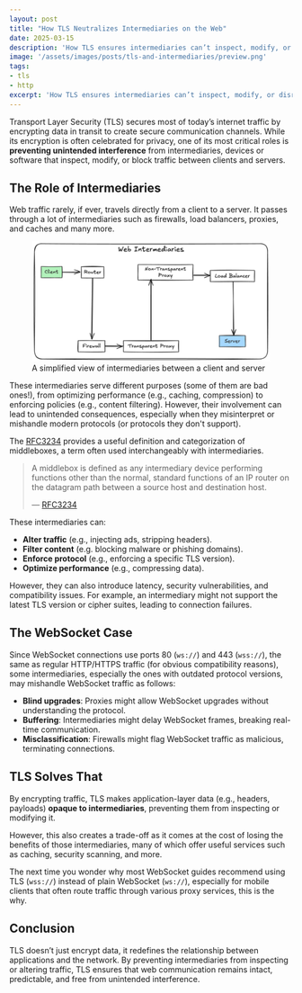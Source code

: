 ```yaml
---
layout: post
title: "How TLS Neutralizes Intermediaries on the Web"
date: 2025-03-15
description: 'How TLS ensures intermediaries can’t inspect, modify, or disrupt the web traffic'
image: '/assets/images/posts/tls-and-intermediaries/preview.png'
tags:
- tls
- http
excerpt: 'How TLS ensures intermediaries can’t inspect, modify, or disrupt the web traffic'
---
```


Transport Layer Security (TLS) secures most of today’s internet traffic by encrypting data in transit to create secure communication channels. While its encryption is often celebrated for privacy, one of its most critical roles is **preventing unintended interference** from intermediaries, devices or software that inspect, modify, or block traffic between clients and servers.

## The Role of Intermediaries

Web traffic rarely, if ever, travels directly from a client to a server. It passes through a lot of intermediaries such as firewalls, load balancers, proxies, and caches and many more.

<figure class="image-figure">
  <img src="/assets/images/posts/tls-and-intermediaries/web-intermediaries.png" alt="Web Intermediaries">
  <figcaption>A simplified view of intermediaries between a client and server</figcaption>
</figure>

These intermediaries serve different purposes (some of them are bad ones!), from optimizing performance (e.g., caching, compression) to enforcing policies (e.g., content filtering). However, their involvement can lead to unintended consequences, especially when they misinterpret or mishandle modern protocols (or protocols they don't support).

The [RFC3234](https://datatracker.ietf.org/doc/html/rfc3234) provides a useful definition and categorization of middleboxes, a term often used interchangeably with intermediaries.

<blockquote cite="https://datatracker.ietf.org/doc/html/rfc3234">
  <p>
    A middlebox is defined as any intermediary device performing functions other than the normal, standard functions of an IP router on the datagram path between a source host and destination host.
  </p>
  <p>
    — <a href="https://datatracker.ietf.org/doc/html/rfc3234" target="_blank">RFC3234</a>
  </p>
</blockquote>

These intermediaries can:

- **Alter traffic** (e.g., injecting ads, stripping headers).
- **Filter content** (e.g. blocking malware or phishing domains).
- **Enforce protocol** (e.g., enforcing a specific TLS version).
- **Optimize performance** (e.g., compressing data).

However, they can also introduce latency, security vulnerabilities, and compatibility issues. For example, an intermediary might not support the latest TLS version or cipher suites, leading to connection failures.

## The WebSocket Case

Since WebSocket connections use ports 80 (`ws://`) and 443 (`wss://`), the same as regular HTTP/HTTPS traffic (for obvious compatibility reasons), some intermediaries, especially the ones with outdated protocol versions, may mishandle WebSocket traffic as follows:

- **Blind upgrades**: Proxies might allow WebSocket upgrades without understanding the protocol.
- **Buffering**: Intermediaries might delay WebSocket frames, breaking real-time communication.
- **Misclassification**: Firewalls might flag WebSocket traffic as malicious, terminating connections.

## TLS Solves That

By encrypting traffic, TLS makes application-layer data (e.g., headers, payloads) **opaque to intermediaries**, preventing them from inspecting or modifying it.

However, this also creates a trade-off as it comes at the cost of losing the benefits of those intermediaries, many of which offer useful services such as caching, security scanning, and more.

The next time you wonder why most WebSocket guides recommend using TLS (`wss://`) instead of plain WebSocket (`ws://`), especially for mobile clients that often route traffic through various proxy services, this is the why.

## Conclusion

TLS doesn’t just encrypt data, it redefines the relationship between applications and the network. By preventing intermediaries from inspecting or altering traffic, TLS ensures that web communication remains intact, predictable, and free from unintended interference.
